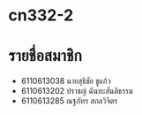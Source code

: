 # cn332-2

# รายชื่อสมาชิก
* 6110613038 นายสุธิชัย ชูแก้ว
* 6110613202 ปราชญ์ ฉันทะสันติธรรม
* 6110613285 ณฐภัทร สกลวิจิตร

